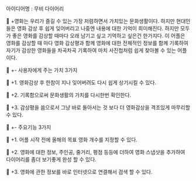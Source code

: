 ﻿
﻿아이디어명 : 무비 다이어리 


 


 +영화는 우리가 즐길 수 있는 가장 저렴하면서 가치있는 문화생활이다. 하지만 현대인들은 영화 감상 후 쉽게 잊어버리고 나중엔 내용에 대한 기억이 희미해진다. 하지만 모두가 좋은 영화를 감상할 때마다 오래 남기고 싶고 기억하고 싶은건 한가지다. 이 어플은 영화를 감상할 때 마다 영화 감상평과 함께 영화에 대한 전체적인 정보를 함께 기록하여 자기가 감상한 영화들을 차곡차곡 기록하여 마치 사진첩처럼 쉽게 찾아볼 수 있는 어플이다. 




 +- 사용자에게 주는 가치 3가지 





 +1. 영화감상 후 한참이 지나 잊어버려도 다시 쉽게 상기시킬 수 있다. 


  



 +2. 기록함으로써 문화생활의 가치를 다시한번 확인한다. 





 +3. 감상평을 씀으로서 그냥 바로 돌아서는 것 보다 더 영화감상을 격조있게 마무리할 수 있다. 


  



 +- 주요기능 3가지 




 +1. 어플 시작 전에 올해의 목표 영화 개수를 지정할 수 있다. 





 +2. 영화에 대한 정보, 주인공, 줄거리, 평점 등등에 더하여 영화 스냅샷을 추가하여 다이어리를 좀더 보기좋게 완성 할 수 있다. 


  

 +3. 영화에 관한 정보를 바로 인터넷으로 연결해서 검색 할 수 있다.
